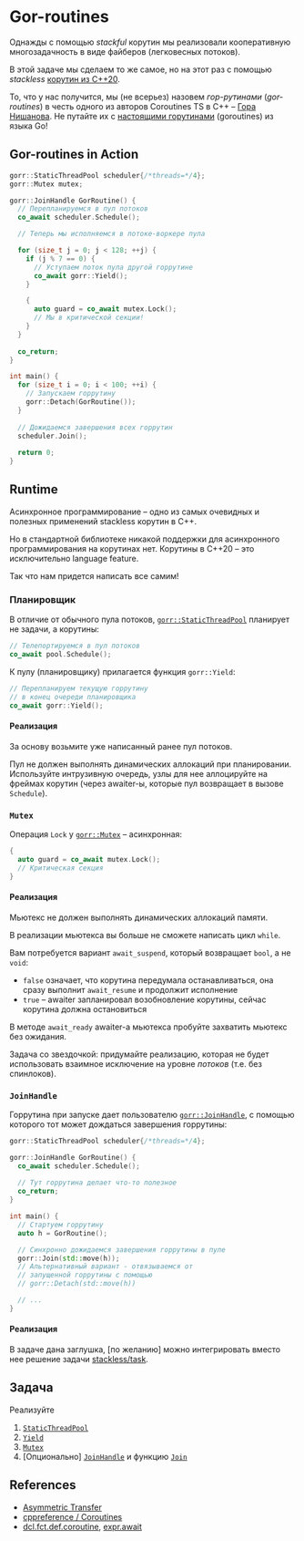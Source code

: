 # Gor-routines

Однажды с помощью _stackful_ корутин мы реализовали кооперативную многозадачность в виде файберов (легковесных потоков).

В этой задаче мы сделаем то же самое, но на этот раз с помощью _stackless_ [корутин из С++20](https://en.cppreference.com/w/cpp/language/coroutines).

То, что у нас получится, мы (не всерьез) назовем _гор-рутинами_ (_gor-routines_) в честь одного из авторов Coroutines TS в С++ – [Гора Нишанова](https://www.youtube.com/watch?v=_fu0gx-xseY). Не путайте их с [настоящими горутинами](https://gobyexample.com/goroutines) (goroutines) из языка Go!

## Gor-routines in Action

```cpp
gorr::StaticThreadPool scheduler{/*threads=*/4};
gorr::Mutex mutex;

gorr::JoinHandle GorRoutine() {
  // Перепланируемся в пул потоков
  co_await scheduler.Schedule();

  // Теперь мы исполняемся в потоке-воркере пула

  for (size_t j = 0; j < 128; ++j) {
    if (j % 7 == 0) {
      // Уступаем поток пула другой горрутине
      co_await gorr::Yield();
    }

    {
      auto guard = co_await mutex.Lock();
      // Мы в критической секции!
    }
  }
  
  co_return;
}

int main() {
  for (size_t i = 0; i < 100; ++i) {
    // Запускаем горрутину
    gorr::Detach(GorRoutine());
  }
  
  // Дожидаемся завершения всех горрутин
  scheduler.Join();
  
  return 0;
}
```

## Runtime

Асинхронное программирование – одно из самых очевидных и полезных применений stackless корутин в С++.

Но в стандартной библиотеке никакой поддержки для асинхронного программирования на корутинах нет. Корутины в С++20 – это исключительно language feature.

Так что нам придется написать все самим!

### Планировщик

В отличие от обычного пула потоков, [`gorr::StaticThreadPool`](gorr/runtime/thread_pool.hpp) планирует не задачи, а корутины: 

```cpp
// Телепортируемся в пул потоков
co_await pool.Schedule();
```

К пулу (планировщику) прилагается функция `gorr::Yield`:

```cpp
// Перепланируем текущую горрутину
// в конец очереди планировщика
co_await gorr::Yield();
```

#### Реализация

За основу возьмите уже написанный ранее пул потоков.

Пул не должен выполнять динамических аллокаций при планировании. Используйте интрузивную очередь, узлы для нее аллоцируйте на фреймах корутин (через awaiter-ы, которые пул возвращает в вызове `Schedule`).

### `Mutex`

Операция `Lock` у [`gorr::Mutex`](gorr/runtime/mutex.hpp) – асинхронная:

```cpp
{
  auto guard = co_await mutex.Lock();
  // Критическая секция
}
```

#### Реализация

Мьютекс не должен выполнять динамических аллокаций памяти.

В реализации мьютекса вы больше не сможете написать цикл `while`.

Вам потребуется вариант `await_suspend`, который возвращает `bool`, а не `void`:
- `false` означает, что корутина передумала останавливаться, она сразу выполнит `await_resume` и продолжит исполнение
- `true` – awaiter запланировал возобновление корутины, сейчас корутина должна остановиться

В методе `await_ready` awaiter-а мьютекса пробуйте захватить мьютекс без ожидания. 

Задача со звездочкой: придумайте реализацию, которая не будет использовать взаимное исключение на уровне _потоков_ (т.е. без спинлоков).

### `JoinHandle`

Горрутина при запуске дает пользователю [`gorr::JoinHandle`](gorr/runtime/join_handle.hpp), с помощью которого тот может дождаться завершения горрутины:   

```cpp
gorr::StaticThreadPool scheduler{/*threads=*/4};

gorr::JoinHandle GorRoutine() {
  co_await scheduler.Schedule();
  
  // Тут горрутина делает что-то полезное
  co_return;
}

int main() {
  // Стартуем горрутину
  auto h = GorRoutine();

  // Синхронно дожидаемся завершения горрутины в пуле
  gorr::Join(std::move(h));
  // Альтернативный вариант - отвязываемся от
  // запущенной горрутины с помощью
  // gorr::Detach(std::move(h))

  // ...
}
```

#### Реализация 

В задаче дана заглушка, [по желанию] можно интегрировать вместо нее решение задачи [stackless/task](/tasks/stackless/task).

## Задача

Реализуйте

1) [`StaticThreadPool`](gorr/runtime/thread_pool.hpp)
2) [`Yield`](gorr/runtime/yield.hpp)
3) [`Mutex`](gorr/runtime/mutex.hpp)
4) [Опционально] [`JoinHandle`](gorr/runtime/join_handle.hpp) и функцию [`Join`](gorr/runtime/join.hpp)


## References

- [Asymmetric Transfer](https://lewissbaker.github.io/)
- [cppreference / Coroutines](https://en.cppreference.com/w/cpp/language/coroutines)
- [dcl.fct.def.coroutine](https://eel.is/c++draft/dcl.fct.def.coroutine), [expr.await](https://eel.is/c++draft/expr.await#:co_await)
